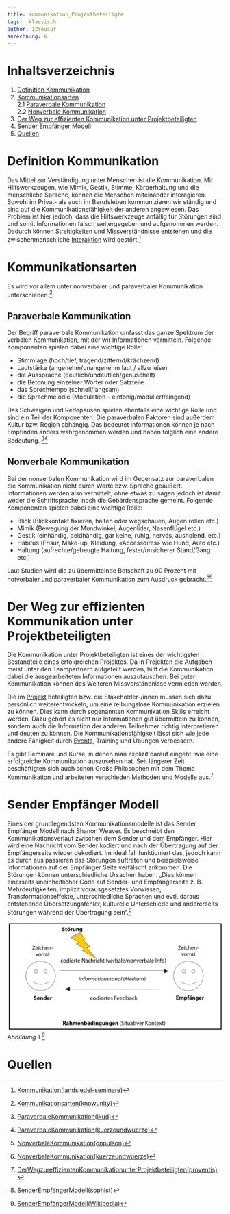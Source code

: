 ```yaml
---
title: Kommunikation_Projektbeteiligte
tags:  klassisch
author: 12Yousuf
anrechnung: k 
---
```


# Inhaltsverzeichnis

1. [Definition Kommunikation](#definition-kommunikation)  
2. [Kommunikationsarten](#kommunikationsarten)  
2.1 [Paraverbale Kommunikation](#paraverbale-kommunikation)  
2.2 [Nonverbale Kommunikation](#nonverbale-kommunikation)
3. [Der Weg zur effizienten Kommunikation unter Projektbeteiligten](#der-weg-zur-effizienten-kommunikation-unter-projektbeteiligten)
4. [Sender Empfänger Modell](#sender-empfänger-modell)
5. [Quellen](#quellen)


# Definition Kommunikation 

Das Mittel zur Verständigung unter Menschen ist die Kommunikation. Mit Hilfswerkzeugen, wie Mimik, Gestik, Stimme, Körperhaltung und die menschliche Sprache, können die Menschen miteinander interagieren. Sowohl im Privat- als auch im Berufsleben kommunizieren wir ständig und sind auf die Kommunikationsfähigkeit der anderen angewiesen. Das Problem ist hier jedoch, dass die Hilfswerkzeuge anfällig für Störungen sind und somit Informationen falsch weitergegeben und aufgenommen werden. Dadurch können Streitigkeiten und Missverständnisse entstehen und die zwischenmenschliche [Interaktion](Interaktion.md) wird gestört.[^1]

# Kommunikationsarten 
Es wird vor allem unter nonverbaler und paraverbaler Kommunikation unterschieden.[^2]
## Paraverbale Kommunikation
Der Begriff paraverbale Kommunikation umfasst das ganze Spektrum der verbalen Kommunikation, mit der wir Informationen vermitteln. Folgende Komponenten spielen dabei eine wichtige Rolle:
*	Stimmlage (hoch/tief, tragend/zitternd/krächzend)
*	Lautstärke (angenehm/unangenehm laut / allzu leise)
*	die Aussprache (deutlich/undeutlich/genuschelt)
*	die Betonung einzelner Wörter oder Satzteile
*	das Sprechtempo (schnell/langsam)
* die Sprachmelodie (Modulation – eintönig/moduliert/singend)

Das Schweigen und Redepausen spielen ebenfalls eine wichtige Rolle und sind ein Teil der Komponenten.
Die paraverbalen Faktoren sind außerdem Kultur bzw. Region abhängig. Das bedeutet Informationen können je nach Empfinden anders wahrgenommen werden und haben folglich eine andere Bedeutung. [^3][^4]
## Nonverbale Kommunikation
Bei der nonverbalen Kommunikation wird im Gegensatz zur paraverbalen die Kommunikation nicht durch Worte bzw. Sprache geäußert. Informationen werden also vermittelt, ohne etwas zu sagen jedoch ist damit weder die Schriftsprache, noch die Gebärdensprache gemeint. Folgende Komponenten spielen dabei eine wichtige Rolle: 
*	Blick (Blickkontakt fixieren, halten oder wegschauen, Augen rollen etc.)
* Mimik (Bewegung der Mundwinkel, Augenlider, Nasenflügel etc.)
*	Gestik (einhändig, beidhändig, gar keine, ruhig, nervös, ausholend, etc.)
*	Habitus (Frisur, Make-up, Kleidung, «Accessoires» wie Hund, Auto etc.)
*	Haltung (aufrechte/gebeugte Haltung, fester/unsicherer Stand/Gang etc.) 

 Laut Studien wird die zu übermittelnde Botschaft zu 90 Prozent mit notverbaler und paraverbaler Kommunikation zum Ausdruck gebracht.[^5][^6]
# Der Weg zur effizienten Kommunikation unter Projektbeteiligten
Die Kommunikation unter Projektbeteiligten ist eines der wichtigsten Bestandteile eines erfolgreichen Projektes. Da in Projekten die Aufgaben meist unter den Teampartnern aufgeteilt werden, hilft die Kommunikation dabei die ausgearbeiteten Informationen auszutauschen. Bei guter Kommunikation können des Weiteren Missverständnisse vermieden werden. 

Die im [Projekt](https://github.com/jonaskarg187/ManagingProjectsSuccessfully.github.io/blob/main/kb/Projekt.md) beteiligten bzw. die Stakeholder-/innen müssen sich dazu persönlich weiterentwickeln, um eine reibungslose Kommunikation erzielen zu können. Dies kann durch sogenannten Kommunikation Skills erreicht werden. Dazu gehört es nicht nur Informationen gut übermitteln zu können, sondern auch die Information der anderen Teilnehmer richtig interpretieren und deuten zu können. Die Kommunikationsfähigkeit lässt sich wie jede andere Fähigkeit durch [Events](https://github.com/Tjara1/ManagingProjectsSuccessfully.github.io/blob/main/kb/Events.md), Training und Übungen verbessern.

Es gibt Seminare und Kurse, in denen man explizit darauf eingeht, wie eine erfolgreiche Kommunikation auszusehen hat. 
Seit längerer Zeit beschäftigten sich auch schon Große Philosophen mit dem Thema Kommunikation und arbeiteten verschieden [Methoden](https://github.com/Theresa1703/ManagingProjectsSuccessfully.github.io/blob/main/kb/Methoden.md) und Modelle aus.[^7] 
# Sender Empfänger Modell 
Eines der grundlegendsten Kommunikationsmodelle ist das Sender Empfänger Modell nach Shanon Weaver. Es beschreibt den Kommunikationsverlauf zwischen dem Sender und dem Empfänger. Hier wird eine Nachricht vom Sender kodiert und nach der Übertragung auf der Empfängerseite wieder dekodiert. Im ideal fall funktioniert das, jedoch kann es durch aus passieren das Störungen auftreten und beispielsweise Informationen auf der Empfänger Seite verfälscht ankommen. Die Störungen können unterschiedliche Ursachen haben. „Dies können einerseits uneinheitlicher Code auf Sender- und Empfängerseite z. B. Mehrdeutigkeiten, implizit vorausgesetztes Vorwissen, Transformationseffekte, unterschiedliche Sprachen und evtl. daraus entstehende Übersetzungsfehler, kulturelle Unterschiede und andererseits Störungen während der Übertragung sein“.[^8]

![Beispielabbildung](Kommunikation_Projektbeteiligte/Bild02.jpg)
*Abbildung 1* [^9]

# Quellen

[^1]: [Kommunikation(landsiedel-seminare)](https://www.landsiedel-seminare.de/coaching-welt/wissen/lexikon/kommunikation.html)
[^2]: [Kommunikationsarten(knowunity)](https://knowunity.de/knows/deutsch-kommunikationsarten-verbal-nonverbal-paraverbal-87115)
[^3]: [ParaverbaleKommunikation(ikud)](https://www.ikud.de/glossar/paraverbal.html)
[^4]: [ParaverbaleKommunikation(kuerzeundwuerze)](https://kuerzeundwuerze.ch/wissenswertes/wissen-von-a-z/paraverbale-kommunikation/)
[^5]: [NonverbaleKommunikation(onpulson)](https://www.onpulson.de/lexikon/nonverbale-kommunikation/)
[^6]: [NonverbaleKommunikation(kuerzeundwuerze)](https://kuerzeundwuerze.ch/wissenswertes/wissen-von-a-z/nonverbale-kommunikation/)
[^7]: [DerWegzureffizientenKommunikationunterProjektbeteiligten(proventis)](https://www.proventis.net/de/projektmanagement-begriff/kommunikation-im-projektteam)
[^8]: [SenderEmpfängerModell(sophist)](https://www.sophist.de/fileadmin/user_upload/Bilder_zu_Seiten/Publikationen/RE7/Webinhalte_BT2/Kapitel_8/Kommunikationsmodelle.pdf)
[^9]: [SenderEmpfängerModell(Wikipedia)](https://de.wikipedia.org/wiki/Datei:Sender-Empfänger-Modell.svg)
